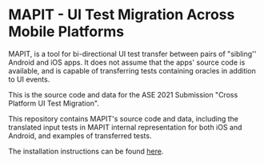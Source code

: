 # MAPIT - UI Test Migration Across Mobile Platforms

MAPIT, is a tool for bi-directional UI test transfer between pairs of  "sibling'' Android and iOS apps. It does not assume that the apps' source code is available, and is capable of transferring tests containing oracles in addition to UI events.

This is the source code and data for the ASE 2021 Submission "Cross Platform UI Test Migration".

This repository contains MAPIT's source code and data, including the translated input tests in MAPIT internal representation for both iOS and Android, and examples of transferred tests. 

The installation instructions can be found [here](https://github.com/ase-test-migration/test-migration/blob/master/INSTALL.md). 
